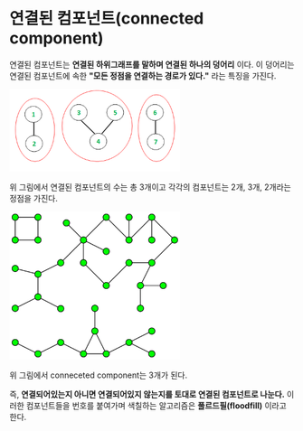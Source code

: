 # 연결된 컴포넌트(connected component)

연결된 컴포넌트는 **연결된 하위그래프를 말하며 연결된 하나의 덩어리** 이다. 이 덩어리는 연결된 컴포넌트에 속한 **"모든 정점을 연결하는 경로가 있다."** 라는 특징을 가진다.

<img src="../99_assets/02_08_01.png"  width="60%" height="30%">

위 그림에서 연결된 컴포넌트의 수는 총 3개이고 각각의 컴포넌트는 2개, 3개, 2개라는 정점을 가진다. 

<img src="../99_assets/02_08_02.png"  width="60%" height="30%">

위 그림에서 conneceted component는 3개가 된다. 

즉, **연결되어있는지 아니면 연결되어있지 않는지를 토대로 연결된 컴포넌트로 나눈다.** 이러한 컴포넌트들을 번호를 붙여가며 색칠하는 알고리즘은 **풀르드필(floodfill)** 이라고 한다. 